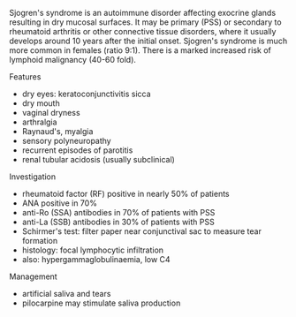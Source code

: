 Sjogren's syndrome is an autoimmune disorder affecting exocrine glands resulting in dry mucosal surfaces. It may be primary (PSS) or secondary to rheumatoid arthritis or other connective tissue disorders, where it usually develops around 10 years after the initial onset. Sjogren's syndrome is much more common in females (ratio 9:1\). There is a marked increased risk of lymphoid malignancy (40\-60 fold).  
  
Features  
* dry eyes: keratoconjunctivitis sicca
* dry mouth
* vaginal dryness
* arthralgia
* Raynaud's, myalgia
* sensory polyneuropathy
* recurrent episodes of parotitis
* renal tubular acidosis (usually subclinical)

  
Investigation  
* rheumatoid factor (RF) positive in nearly 50% of patients
* ANA positive in 70%
* anti\-Ro (SSA) antibodies in 70% of patients with PSS
* anti\-La (SSB) antibodies in 30% of patients with PSS
* Schirmer's test: filter paper near conjunctival sac to measure tear formation
* histology: focal lymphocytic infiltration
* also: hypergammaglobulinaemia, low C4

  
Management  
* artificial saliva and tears
* pilocarpine may stimulate saliva production
